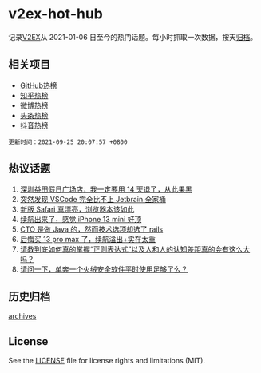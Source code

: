 # v2ex-hot-hub

 记录[V2EX](https://www.v2ex.com/)从 2021-01-06 日至今的热门话题。每小时抓取一次数据，按天[归档](archives)。
 
 ## 相关项目

- [GitHub热榜](https://github.com/lonnyzhang423/github-hot-hub)
- [知乎热榜](https://github.com/lonnyzhang423/zhihu-hot-hub)
- [微博热榜](https://github.com/lonnyzhang423/weibo-hot-hub)
- [头条热榜](https://github.com/lonnyzhang423/toutiao-hot-hub)
- [抖音热榜](https://github.com/lonnyzhang423/douyin-hot-hub)


 `更新时间：2021-09-25 20:07:57 +0800`

## 热议话题

1. [深圳益田假日广场店，我一定要用 14 天退了，从此果黑](https://www.v2ex.com/t/804032)
1. [突然发现 VSCode 完全比不上 Jetbrain 全家桶](https://www.v2ex.com/t/804121)
1. [新版 Safari 真漂亮，浏览器本该如此](https://www.v2ex.com/t/804062)
1. [续航出来了，感觉 iPhone 13 mini 好顶](https://www.v2ex.com/t/804015)
1. [CTO 是做 Java 的，然而技术选项却选了 rails](https://www.v2ex.com/t/804097)
1. [后悔买 13 pro max 了，续航溢出+实在太重](https://www.v2ex.com/t/804129)
1. [请教到底如何真的掌握“正则表达式”以及人和人的认知差距真的会有这么大吗？](https://www.v2ex.com/t/804050)
1. [请问一下，单奔一个火绒安全软件平时使用足够了么？](https://www.v2ex.com/t/804088)

## 历史归档

[archives](archives)

## License

See the [LICENSE](LICENSE) file for license rights and limitations (MIT).
